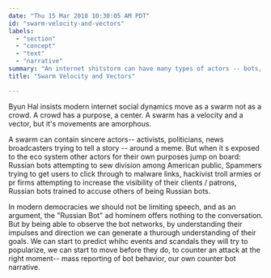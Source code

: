 ```yaml
---
date: "Thu 15 Mar 2018 10:30:05 AM PDT"
id: "swarm-velocity-and-vectors"
labels:
  - "section"
  - "concept"
  - "text"
  - "narrative"
summary: "An internet shitstorm can have many types of actors -- bots, psyops, sincere activists and pranksters to name a few."
title: "Swarm Velocity and Vectors"

---
```

Byun Hal insists modern internet social dynamics move as a swarm not as a crowd. A crowd has a purpose, a center. A swarm has a velocity and a vector, but it's movements are amorphous.

A swarm can contain sincere actors-- activists, politicians, news broadcasters trying to tell a story -- around a meme. But when it s exposed to the eco system other actors for their own purposes jump on board: Russian bots attempting to sew division among American public, Spammers trying to get users to click through to malware links, hackivist troll armies or pr firms attempting to increase the visibility of their clients / patrons, Russian bots trained to accuse others of being Russian bots.

In modern democracies we should not be limiting speech, and as an argument, the "Russian Bot" ad hominem offers nothing to the conversation. But by being able to observe the bot networks, by understanding their impulses and direction we can generate a thurough understanding of their goals. We can start to predict whihc events and scandals they will try to popularize, we can start to move before they do, to counter an attack at the right moment-- mass reporting of bot behavior, our own counter bot narrative.
